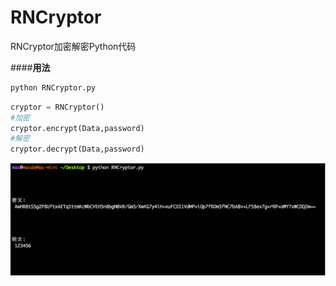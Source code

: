 # RNCryptor
RNCryptor加密解密Python代码

####**用法**
```bash
python RNCryptor.py
```

```python
cryptor = RNCryptor()
#加密
cryptor.encrypt(Data,password)
#解密
cryptor.decrypt(Data,password)
```


![](assets/markdown-img-paste-20180802133443449.png)
